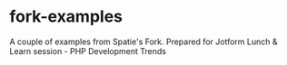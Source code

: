 # fork-examples
A couple of examples from Spatie's Fork. Prepared for Jotform Lunch &amp; Learn session - PHP Development Trends
